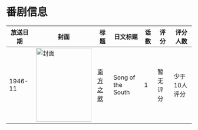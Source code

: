 # 番剧信息

|放送日期|封面|标题|日文标题|话数|评分|评分人数|
|---|---|---|---|---|---|---|
|1946-11|<img src="//lain.bgm.tv/pic/cover/c/39/51/112330_rYa6p.jpg" alt="封面" style="width:150px;height:200px;object-fit:cover;">|[南方之歌](https://bangumi.tv/subject/112330)|Song of the South|1|暂无评分|少于10人评分|
